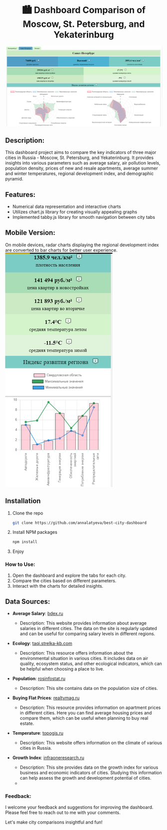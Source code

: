 
<h1 align=center>🏙️ Dashboard Comparison of Moscow, St. Petersburg, and Yekaterinburg </h1> 

![city dashboard fullscreen](https://github.com/annalatyeva/screenshots/blob/main/best-city-dashboard-fullscreen.png)

## Description:
This dashboard project aims to compare the key indicators of three major cities in Russia - Moscow, St. Petersburg, and Yekaterinburg.
It provides insights into various parameters such as average salary, air pollution levels, population density, prices of new and resale apartments,
average summer and winter temperatures, regional development index, and demographic pyramid.

## Features:
- Numerical data representation and interactive charts
- Utilizes chart.js library for creating visually appealing graphs
- Implemented tabby.js library for smooth navigation between city tabs

## Mobile Version:
On mobile devices, radar charts displaying the regional development index are converted to bar charts for better user experience.
![city dashboard mobile](https://github.com/annalatyeva/screenshots/blob/main/best-city-dashboard-mobile.png)

## Installation

1. Clone the repo
   ```sh
   git clone https://github.com/annalatyeva/best-city-dashboard
   ```
2. Install NPM packages
   ```sh
   npm install
   ```
3. Enjoy

### How to Use:

1. Open the dashboard and explore the tabs for each city.
2. Compare the cities based on different parameters.
3. Interact with the charts for detailed insights.

## Data Sources:

- **Average Salary**: [bdex.ru](https://bdex.ru/ratings/cities-salary/)
  - Description: This website provides information about average salaries in different cities. The data on the site is regularly updated and can be useful for comparing salary levels in different regions.

- **Ecology**: [taqi.strelka-kb.com](https://taqi.strelka-kb.com/)
  - Description: This resource offers information about the environmental situation in various cities. It includes data on air quality, ecosystem status, and other ecological indicators, which can be helpful when choosing a place to live.

- **Population**: [rosinfostat.ru](https://rosinfostat.ru/goroda-i-oblasti-rossii/)
  - Description: This site contains data on the population size of cities.

- **Buying Flat Prices**: [realtymag.ru](https://www.realtymag.ru/kvartira/prodazha/prices)
  - Description: This resource provides information on apartment prices in different cities. Here you can find average housing prices and compare them, which can be useful when planning to buy real estate.

- **Temperature**: [topogis.ru](https://topogis.ru/sravneniye-klimatov-gorodov-rossii-tablitsa.php)
  - Description: This website offers information on the climate of various cities in Russia. 

- **Growth Index**: [infraoneresearch.ru](https://infraoneresearch.ru/)
  - Description: This site provides data on the growth index for various business and economic indicators of cities. Studying this information can help assess the growth and development potential of cities.
  - 
### Feedback:

I welcome your feedback and suggestions for improving the dashboard. Please feel free to reach out to me with your comments.

Let's make city comparisons insightful and fun! 
